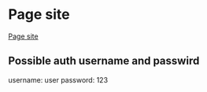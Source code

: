 # Page site

[Page site](https://karina-lukashova.github.io/calendar-react)

## Possible auth username and passwird

username: user
password: 123